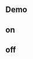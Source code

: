 ## Demo

<preview path="./demo.vue" title="@niu-tools/core/browser/class" description="操作Dom的class"></preview>

## on

## off
